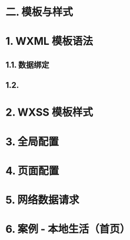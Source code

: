 # 二. 模板与样式



# 1. WXML 模板语法

## 1.1. 数据绑定













## 1.2. 





# 2. WXSS 模板样式











# 3. 全局配置











# 4. 页面配置







# 5. 网络数据请求







# 6. 案例 - 本地生活（首页）

